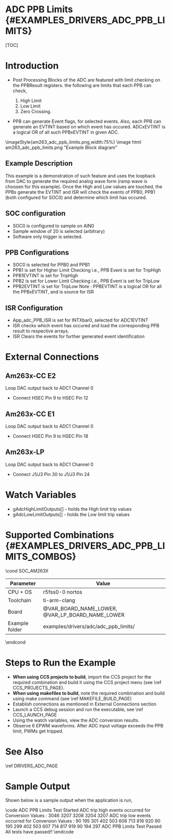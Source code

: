 # ADC PPB Limits {#EXAMPLES_DRIVERS_ADC_PPB_LIMITS}

[TOC]

# Introduction
- Post Processing Blocks of the ADC are featured with limit checking on the PPBResult registers. the following are limits that each PPB can check,
    1. High Limit
    2. Low Limit
    3. Zero Crossing.

- PPB can generate Event flags, for selected events. Also, each PPB can generate an EVTINT based on which event has occured. ADCxEVTINT is a logical OR of all such PPBxEVTINT in given ADC.

\imageStyle{am263_adc_ppb_limits.png,width:75%}
\image html am263_adc_ppb_limits.png "Example Block diagram"
## Example Description
This example is a demonstration of such feature and uses the loopback from DAC to generate the required analog wave form (ramp wave is choosen for this example). Once the High and Low values are touched, the PPBs generate the EVTINT and ISR will check the events of PPB0, PPB1 (both configured for SOC0) and determine which limit has occured.


## SOC configuration
- SOC0 is configured to sample on AIN0
- Sample window of 20 is selected (arbitrary)
- Software only trigger is selected.
## PPB Configurations
- SOC0 is selected for PPB0 and PPB1
- PPB1 is set for Higher Limit Checking i.e., PPB Event is set for TripHigh
- PPB1EVTINT is set for TripHigh
- PPB2 is set for Lower Limit Checking i.e., PPB Event is set for TripLow
- PPB2EVTINT is set for TripLow
Note :  PPBEVTINT is a logical OR for all the PPBxEVTINT, and is source for ISR

## ISR Configuration
- App_adc_PPB_ISR is set for INTXbar0, selected for ADC1EVTINT
- ISR checks which event has occured and load the corresponding PPB result to respective arrays.
- ISR Clears the events for further generated event identification

# External Connections

## Am263x-CC E2
Loop DAC output back to ADC1 Channel 0
- Connect HSEC Pin 9 to HSEC Pin 12
## Am263x-CC E1
Loop DAC output back to ADC1 Channel 0
- Connect HSEC Pin 9 to HSEC Pin 18

## Am263x-LP
Loop DAC output back to ADC1 Channel 0
- Connect J1/J3 Pin 30 to J1/J3 Pin 24

# Watch Variables
- gAdcHighLimitOutputs[] - holds the High limit trip values
- gAdcLowLimitOutputs[] - holds the Low limit trip values

# Supported Combinations {#EXAMPLES_DRIVERS_ADC_PPB_LIMITS_COMBOS}

\cond SOC_AM263X

 Parameter      | Value
 ---------------|-----------
 CPU + OS       | r5fss0-0 nortos
 Toolchain      | ti-arm-clang
 Board          | @VAR_BOARD_NAME_LOWER, @VAR_LP_BOARD_NAME_LOWER
 Example folder | examples/drivers/adc/adc_ppb_limits/

\endcond

# Steps to Run the Example

- **When using CCS projects to build**, import the CCS project for the required combination
  and build it using the CCS project menu (see \ref CCS_PROJECTS_PAGE).
- **When using makefiles to build**, note the required combination and build using
  make command (see \ref MAKEFILE_BUILD_PAGE)
- Establish connections as mentioned in External Connections section
- Launch a CCS debug session and run the executable, see \ref CCS_LAUNCH_PAGE
- Using the watch variables, view the ADC conversion results.
- Observe 6 EPWM waveforms. After ADC input voltage exceeds the PPB limit, PWMs get tripped.

# See Also

\ref DRIVERS_ADC_PAGE

# Sample Output

Shown below is a sample output when the application is run,

\code
ADC PPB Limits Test Started
ADC trip high events occurred for Conversion Values :
	3046
	3207
	3208
	3204
	3207
ADC trip low events occurred for Conversion Values :
	90
	195
	301
	402
	503
	608
	713
	816
	920
	90
	195
	299
	402
	503
	607
	714
	817
	919
	90
	194
	297
ADC PPB Limits Test Passed
All tests have passed!!
\endcode
